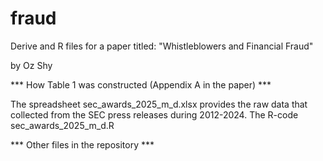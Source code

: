 # fraud
Derive and R files for a paper titled: "Whistleblowers and Financial Fraud"

by Oz Shy

*** How Table 1 was constructed (Appendix A in the paper) ***

The spreadsheet sec_awards_2025_m_d.xlsx provides the raw data that collected from the SEC press releases during 2012-2024. 
The R-code sec_awards_2025_m_d.R 

*** Other files in the repository ***

